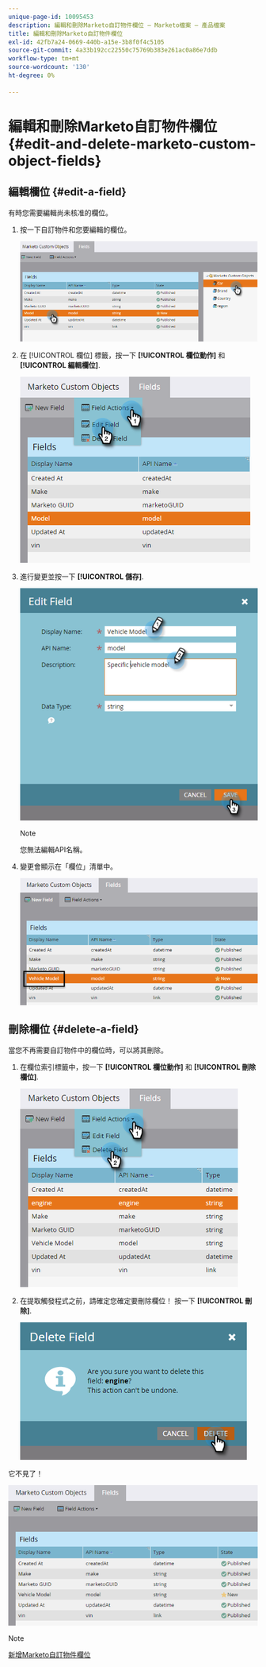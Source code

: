 ```yaml
---
unique-page-id: 10095453
description: 編輯和刪除Marketo自訂物件欄位 — Marketo檔案 — 產品檔案
title: 編輯和刪除Marketo自訂物件欄位
exl-id: 42fb7a24-0669-440b-a15e-3b8f0f4c5105
source-git-commit: 4a33b192cc22550c75769b383e261ac0a86e7ddb
workflow-type: tm+mt
source-wordcount: '130'
ht-degree: 0%

---
```


# 編輯和刪除Marketo自訂物件欄位 {#edit-and-delete-marketo-custom-object-fields}

## 編輯欄位 {#edit-a-field}

有時您需要編輯尚未核准的欄位。

1. 按一下自訂物件和您要編輯的欄位。

   ![](assets/edit-and-delete-marketo-custom-object-fields-1.png)

1. 在 [!UICONTROL 欄位] 標籤，按一下 **[!UICONTROL 欄位動作]** 和 **[!UICONTROL 編輯欄位]**.

   ![](assets/edit-and-delete-marketo-custom-object-fields-2.png)

1. 進行變更並按一下 **[!UICONTROL 儲存]**.

   ![](assets/edit-and-delete-marketo-custom-object-fields-3.png)

   >[!NOTE]
   >
   >您無法編輯API名稱。

1. 變更會顯示在「欄位」清單中。

   ![](assets/edit-and-delete-marketo-custom-object-fields-4.png)

## 刪除欄位 {#delete-a-field}

當您不再需要自訂物件中的欄位時，可以將其刪除。

1. 在欄位索引標籤中，按一下 **[!UICONTROL 欄位動作]** 和 **[!UICONTROL 刪除欄位]**.

   ![](assets/edit-and-delete-marketo-custom-object-fields-5.png)

1. 在提取觸發程式之前，請確定您確定要刪除欄位！ 按一下 **[!UICONTROL 刪除]**.

   ![](assets/edit-and-delete-marketo-custom-object-fields-6.png)

它不見了！

![](assets/edit-and-delete-marketo-custom-object-fields-7.png)

>[!NOTE]
>
>[新增Marketo自訂物件欄位](/help/marketo/product-docs/administration/marketo-custom-objects/add-marketo-custom-object-fields.md)
